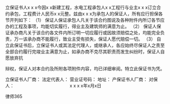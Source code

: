 
 立保证书人x x x今因x x新建工程，水电工程承包人x x工程行与业主x x x订立合约承包，工程费计人民币x x元整。兹由x x x为承包人的保证人，所有应行担保各节开列如下：
（1） 保证人保证承包人凡关于该合约图说及各种附件内所订各节应办的工程及事项，均能切实履行，得业主及建筑师的满意为止。
（2） 保证人保证承办商凡关于该合约各文件内所订明一切应履行或因故须赔偿之处，均能完全负责，万一该承办商不能履行，致业主受有损失，保证人愿代赔偿一切。
（3） 自立此保证书后，立保证书人或其法定代理人，或继承人，各应始终尽保证人之责至全部合约履行完竣业主满意为止，如承办商不克尽其职责而发生纠纷时，保证人自愿放弃抗 


辩权，保证人对本合约及所附各项附件内容，均已详细审阅。特立此保证书为凭。 


立保证书人厂商：
法定代表人：
营业证号码：
地址：
产保证书人厂商：
对保人：
　　　　　　　　　　　　       x x x x年x月x日






 
律师365






 


 

 
 
 
 
 
  


  
 

  


  


  
 
 
 
 

